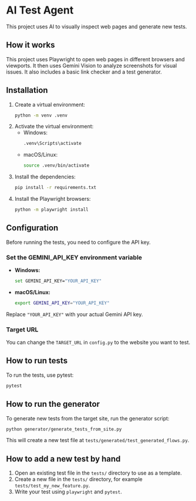# AI Test Agent

This project uses AI to visually inspect web pages and generate new tests.

## How it works

This project uses Playwright to open web pages in different browsers and viewports. It then uses Gemini Vision to analyze screenshots for visual issues. It also includes a basic link checker and a test generator.

## Installation

1.  Create a virtual environment:
    ```bash
    python -m venv .venv
    ```
2.  Activate the virtual environment:
    -   Windows:
        ```bash
        .venv\Scripts\activate
        ```
    -   macOS/Linux:
        ```bash
        source .venv/bin/activate
        ```
3.  Install the dependencies:
    ```bash
    pip install -r requirements.txt
    ```
4.  Install the Playwright browsers:
    ```bash
    python -m playwright install
    ```

## Configuration

Before running the tests, you need to configure the API key.

### Set the GEMINI_API_KEY environment variable

-   **Windows:**
    ```bash
    set GEMINI_API_KEY="YOUR_API_KEY"
    ```
-   **macOS/Linux:**
    ```bash
    export GEMINI_API_KEY="YOUR_API_KEY"
    ```

Replace `"YOUR_API_KEY"` with your actual Gemini API key.

### Target URL
You can change the `TARGET_URL` in `config.py` to the website you want to test.

## How to run tests

To run the tests, use pytest:

```bash
pytest
```

## How to run the generator

To generate new tests from the target site, run the generator script:

```bash
python generator/generate_tests_from_site.py
```

This will create a new test file at `tests/generated/test_generated_flows.py`.

## How to add a new test by hand

1.  Open an existing test file in the `tests/` directory to use as a template.
2.  Create a new file in the `tests/` directory, for example `tests/test_my_new_feature.py`.
3.  Write your test using `playwright` and `pytest`.
